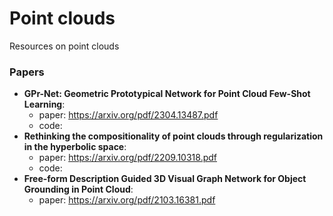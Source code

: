 # Point clouds

Resources on point clouds

### Papers

- **GPr-Net: Geometric Prototypical Network for Point Cloud Few-Shot Learning**: 
	- paper: https://arxiv.org/pdf/2304.13487.pdf
	- code:
- **Rethinking the compositionality of point clouds through regularization in the hyperbolic space**:
	- paper: https://arxiv.org/pdf/2209.10318.pdf
	- code:
- **Free-form Description Guided 3D Visual Graph Network for Object Grounding in Point Cloud**:
	- paper: https://arxiv.org/pdf/2103.16381.pdf